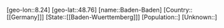 ﻿---
location: [48.76,8.24]
type: City
tags:
- geo/City


SpocWebEntityId: 28979
isDeleted: false
confidential: public

---
[geo-lon::8.24]
[geo-lat::48.76]
[name::Baden-Baden]
[Country::[[Germany]]]
[State::[[Baden-Wuerttemberg]]]
[Population::]
[Unknown::]

